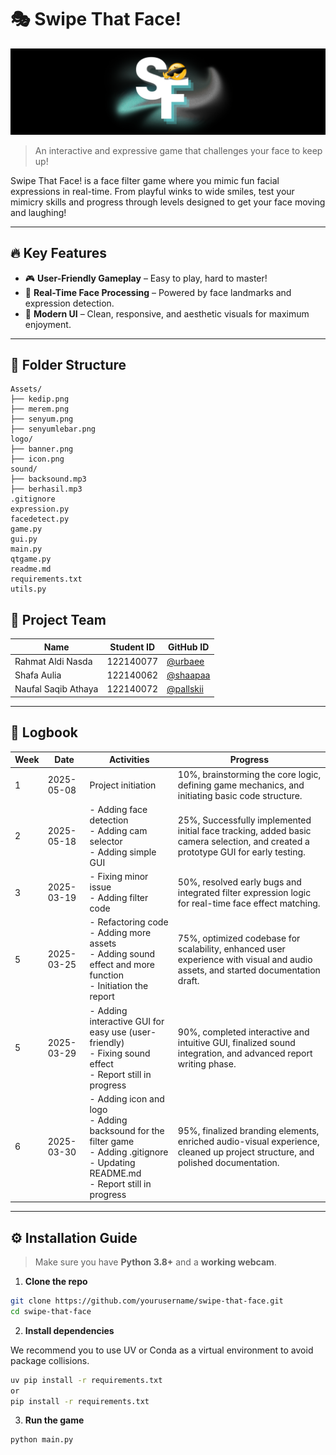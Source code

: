 # 🎭 Swipe That Face!

![Banner](logo/banner.png)

> An interactive and expressive game that challenges your face to keep up!

Swipe That Face! is a face filter game where you mimic fun facial expressions in real-time. From playful winks to wide smiles, test your mimicry skills and progress through levels designed to get your face moving and laughing!

---

## 🔥 Key Features
- 🎮 **User-Friendly Gameplay** – Easy to play, hard to master!
- 🧠 **Real-Time Face Processing** – Powered by face landmarks and expression detection.
- 🎨 **Modern UI** – Clean, responsive, and aesthetic visuals for maximum enjoyment.

---

## 📁 Folder Structure

```plaintext
Assets/
├── kedip.png
├── merem.png
├── senyum.png
├── senyumlebar.png
logo/
├── banner.png
├── icon.png
sound/
├── backsound.mp3
├── berhasil.mp3
.gitignore
expression.py
facedetect.py
game.py
gui.py
main.py
qtgame.py
readme.md
requirements.txt
utils.py
```

## 👥 Project Team

| Name          | Student ID | GitHub ID        |
|---------------|------------|------------------|
| Rahmat Aldi Nasda       | 122140077 | [@urbaee](https://github.com/urbaee) |
| Shafa Aulia    | 122140062 | [@shaapaa](https://github.com/shaapaa) |
| Naufal Saqib Athaya     | 122140072 | [@pallskii](https://github.com/pallskii) |

---

## 📓 Logbook

| Week | Date       | Activities                                | Progress         |
|------|------------|--------------------------------------------|------------------|
| 1    | 2025-05-08 | Project initiation   | 10%, brainstorming the core logic, defining game mechanics, and initiating basic code structure.          |
| 2    | 2025-05-18 | - Adding face detection <br> - Adding cam selector <br> - Adding simple GUI |  25%, Successfully implemented initial face tracking, added basic camera selection, and created a prototype GUI for early testing.           |
| 3    | 2025-03-19 | - Fixing minor issue <br> - Adding filter code       | 50%, resolved early bugs and integrated filter expression logic for real-time face effect matching.    |
| 5    | 2025-03-25 | - Refactoring code <br> - Adding more assets <br> - Adding sound effect and more function <br> - Initiation the report          | 75%, optimized codebase for scalability, enhanced user experience with visual and audio assets, and started documentation draft.  |
| 5    | 2025-03-29 | - Adding interactive GUI for easy use (user-friendly) <br> - Fixing sound effect <br> - Report still in progress          | 90%, completed interactive and intuitive GUI, finalized sound integration, and advanced report writing phase. |
| 6    | 2025-03-30 | - Adding icon and logo <br> - Adding backsound for the filter game <br> - Adding .gitignore <br> - Updating README.md  <br> - Report still in progress        | 95%, finalized branding elements, enriched audio-visual experience, cleaned up project structure, and polished documentation. |

---

## ⚙️ Installation Guide

> Make sure you have **Python 3.8+** and a **working webcam**.

1. **Clone the repo**

```bash
git clone https://github.com/yourusername/swipe-that-face.git
cd swipe-that-face
```
2. **Install dependencies**

We recommend you to use UV or Conda as a virtual environment to avoid package collisions.
```bash
uv pip install -r requirements.txt
or 
pip install -r requirements.txt
```

3. **Run the game**

```bash
python main.py
```

